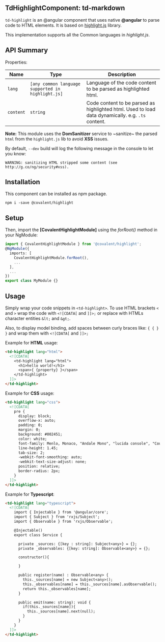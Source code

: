 ## TdHighlightComponent: td-markdown

`td-highlight` is an @angular component that uses native **@angular** to parse code to HTML elements. It is based on [highlight.js](https://highlightjs.org/) library.

This implementation supports all the Common languages in *highlight.js*.

## API Summary

Properties:

| Name | Type | Description |
| --- | --- | --- |
| `lang` | `[any common language supported in highlight.js]` | Language of the code content to be parsed as highlighted html.
| `content` | `string` | Code content to be parsed as highlighted html. Used to load data dynamically. e.g. `.ts` content.

**Note:** This module uses the **DomSanitizer** service to ~sanitize~ the parsed `html` from the `highlight.js` lib to avoid **XSS** issues.

By default, `--dev` build will log the following message in the console to let you know:

`WARNING: sanitizing HTML stripped some content (see http://g.co/ng/security#xss).`

## Installation

This component can be installed as npm package.

```npm
npm i -save @covalent/highlight
```

## Setup

Then, import the **[CovalentHighlightModule]** using the *forRoot()* method in your NgModule:

```typescript
import { CovalentHighlightModule } from '@covalent/highlight';
@NgModule({
  imports: [
    CovalentHighlightModule.forRoot(),
    ...
  ],
  ...
})
export class MyModule {}
```

## Usage

Simply wrap your code snippets in `<td-highlight>`. To use HTML brackets `<` and `>` wrap the code with `<![CDATA[` and `]]>;` or replace with HTMLs character entities `&lt;` and `&gt;`.

Also, to display model binding, add spaces between curly braces like: `{ { } }` and wrap them  with `<![CDATA[` and `]]>;`

Example for **HTML** usage:

```html
<td-highlight lang="html">
  <![CDATA[
    <td-highlight lang="html">
      <h1>hello world!</h1>
      <span>{ {property} }</span>
    </td-highlight>
  ]]>
</td-highlight>
```

Example for **CSS** usage:

```html
<td-highlight lang="css">    
  <![CDATA[   
    pre {
      display: block;
      overflow-x: auto;
      padding: 0;
      margin: 0;
      background: #002451;
      color: white;
      font-family: Menlo, Monaco, "Andale Mono", "lucida console", "Courier New", monospace;
      line-height: 1.45;
      tab-size: 2;
      -webkit-font-smoothing: auto;
      -webkit-text-size-adjust: none;
      position: relative;
      border-radius: 2px;
    }
  ]]>
</td-highlight>
```
 
Example for **Typescript**:

```html
<td-highlight lang="typescript">
  <![CDATA[
    import { Injectable } from '@angular/core';
    import { Subject } from 'rxjs/Subject';
    import { Observable } from 'rxjs/Observable';

    @Injectable()
    export class Service {

      private _sources: {[key : string]: Subject<any>} = {};
      private _observables: {[key: string]: Observable<any>} = {};

      constructor(){

      }

      public register(name) : Observable<any> {
        this._sources[name] = new Subject<any>();
        this._observables[name] = this._sources[name].asObservable();
        return this._observables[name];
      }

      public emit(name: string): void {
        if(this._sources[name]){
          this._sources[name].next(null);
        }
      }
    }
  ]]>
</td-highlight>
```
